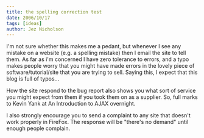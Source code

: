 ```yaml
---
title: the spelling correction test
date: 2006/10/17
tags: [ideas]
author: Jez Nicholson
---
```

I'm not sure whether this makes me a pedant, but whenever I see any mistake on a website (e.g. a spelling mistake) then I email the site to tell them. As far as i'm concerned I have zero tolerance to errors, and a typo makes people worry that you might have made errors in the lovely piece of software/tutorial/site that you are trying to sell. Saying this, I expect that this blog is full of typos...

How the site respond to the bug report also shows you what sort of service you might expect from them if you took them on as a supplier. So, full marks to Kevin Yank at An Introduction to AJAX overnight.

I also strongly encourage you to send a complaint to any site that doesn't work properly in FireFox. The response will be "there's no demand" until enough people complain.